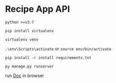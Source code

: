 # Recipe App API

`python >=v3.7`

`pip install virtualenv`

`virtualenv venv`

`.\env\Scripts\activate` or `source env/bin/activate`

`pip install -r install requirements.txt`

`py manage.py runserver`

run [Doc][docs] in browser

[docs]: http://127.0.0.1:8000/docs/